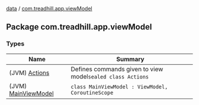 [data](../index.md) / [com.treadhill.app.viewModel](./index.md)

## Package com.treadhill.app.viewModel

### Types

| Name | Summary |
|---|---|
| (JVM) [Actions](-actions/index.md) | Defines commands given to view model`sealed class Actions` |
| (JVM) [MainViewModel](-main-view-model/index.md) | `class MainViewModel : ViewModel, CoroutineScope` |
